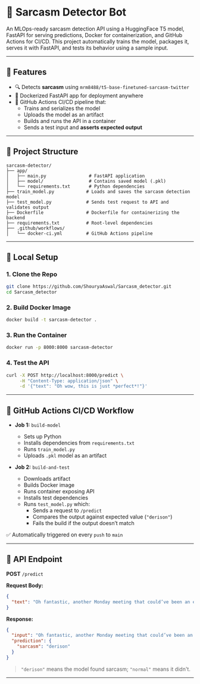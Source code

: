 # 🤖 Sarcasm Detector Bot

An MLOps-ready sarcasm detection API using a HuggingFace T5 model, FastAPI for serving predictions, Docker for containerization, and GitHub Actions for CI/CD. This project automatically trains the model, packages it, serves it with FastAPI, and tests its behavior using a sample input.

---

## 📌 Features
- 🔍 Detects **sarcasm** using `mrm8488/t5-base-finetuned-sarcasm-twitter`
- 🚀 Dockerized FastAPI app for deployment anywhere
- 🔄 GitHub Actions CI/CD pipeline that:
  - Trains and serializes the model
  - Uploads the model as an artifact
  - Builds and runs the API in a container
  - Sends a test input and **asserts expected output**

---

## 🧱 Project Structure
```
sarcasm-detector/
├── app/
│   ├── main.py                # FastAPI application
│   ├── model/                 # Contains saved model (.pkl)
│   └── requirements.txt       # Python dependencies
├── train_model.py            # Loads and saves the sarcasm detection model
├── test_model.py             # Sends test request to API and validates output
├── Dockerfile                # Dockerfile for containerizing the backend
├── requirements.txt          # Root-level dependencies
├── .github/workflows/
│   └── docker-ci.yml         # GitHub Actions pipeline
```

---

## 🐳 Local Setup

### 1. Clone the Repo
```bash
git clone https://github.com/ShouryaAswal/Sarcasm_detector.git
cd Sarcasm_detector
```

### 2. Build Docker Image
```bash
docker build -t sarcasm-detector .
```

### 3. Run the Container
```bash
docker run -p 8000:8000 sarcasm-detector
```

### 4. Test the API
```bash
curl -X POST http://localhost:8000/predict \
     -H "Content-Type: application/json" \
     -d '{"text": "Oh wow, this is just *perfect*!"}'
```

---

## 🧮 GitHub Actions CI/CD Workflow

- **Job 1:** `build-model`
  - Sets up Python
  - Installs dependencies from `requirements.txt`
  - Runs `train_model.py`
  - Uploads `.pkl` model as an artifact

- **Job 2:** `build-and-test`
  - Downloads artifact
  - Builds Docker image
  - Runs container exposing API
  - Installs test dependencies
  - Runs `test_model.py` which:
    - Sends a request to `/predict`
    - Compares the output against expected value (`"derison"`)
    - Fails the build if the output doesn’t match

✅ Automatically triggered on every `push` to `main`

---

## 📄 API Endpoint
**POST** `/predict`

**Request Body:**
```json
{
  "text": "Oh fantastic, another Monday meeting that could’ve been an email."
}
```

**Response:**
```json
{
  "input": "Oh fantastic, another Monday meeting that could’ve been an email.",
  "prediction": {
    "sarcasm": "derison"
  }
}
```

> `"derison"` means the model found sarcasm; `"normal"` means it didn't.

---